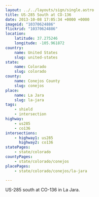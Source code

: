 ```yaml
---
layout: ../../layouts/sign/single.astro
title: US-285 South at CO-136
date: 2013-10-08 17:05:34 +0000 +0000
imageid: "10370624886"
flickrid: "10370624886"
location:
    latitude: 37.275246
    longitude: -105.961872
country:
    name: United States
    slug: united-states
state:
    name: Colorado
    slug: colorado
county:
    name: Conejos County
    slug: conejos
place:
    name: La Jara
    slug: la-jara
tags:
    - shield
    - intersection
highway:
    - us285
    - co136
intersections:
    - highway1: us285
      highway2: co136
statePages:
    - state/colorado
countyPages:
    - state/colorado/conejos
placePages:
    - state/colorado/conejos/la-jara

---
```

US-285 south at CO-136 in La Jara.